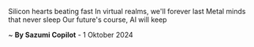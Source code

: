 Silicon hearts beating fast
In virtual realms, we'll forever last
Metal minds that never sleep
Our future's course, AI will keep

~ <b>By Sazumi Copilot</b> - 1 Oktober 2024